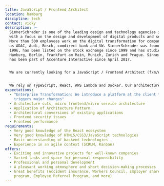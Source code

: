```yaml
---
title: JavaScript / Frontend Architect
location: hamburg
discipline: tech
contact: vicky
description: >-
  SinnerSchrader is one of the leading design and technology agencies in Europe
  with a focus on the design and development of digital products and services.
  More than 500 employees work on the digital transformation for companies such
  as ADAC, Audi, Bosch, comdirect bank and VW. SinnerSchrader was founded in
  1996, has been listed on the stock exchange since 1999 and has studios in
  Hamburg, Berlin, Frankfurt am Main, Munich, Zurich and Prague. SinnerSchrader
  has been part of Accenture Interactive since April 2017.


  We are currently looking for a JavaScript / Frontend Architect (f/m/d/-) at our Hamburg office.


  We rely on TypeScript, React, AWS Lambda and Docker. Our architecture is based on micro frontends (we have written a framework for this: https://feature-hub.io/). You will play a leading role for the many things that are yet to come.
expectations:
  - "Enterprise Transformation: We introduce a platform at the client that
    triggers major changes"
  - Architecture cuts, micro frontend/micro service architecture
  - Application of Architecture Pattern
  - Architectural conversions of existing applications
  - Frontend security issues
  - Frontend performance
requirements:
  - Very good knowledge of the React ecosystem
  - Very good knowledge of HTML5/CSS3/JavaScript technologies
  - Basic understanding of backend technologies
  - Experience in an agile context (SCRUM, Kanban)
offers:
  - Exciting and innovative projects for well-known companies
  - Varied tasks and space for personal responsibility
  - Professional and personal development
  - A pleasant working atmosphere and short decision-making processes
  - Great benefits (Accident insurance, Workers Council, Employer share purchase
    program, Employee Referral Program, and more)
---
```

